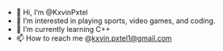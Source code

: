 - 👋 Hi, I’m @KxvinPxtel
- 👀 I’m interested in playing sports, video games, and coding.
- 🌱 I’m currently learning C++ 
- 📫 How to reach me @kxvin.pxtel1@gmail.com
